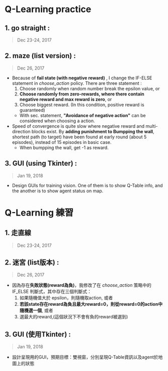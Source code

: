 # Q-Learning practice

## 1. go straight : 
> Dec 23-24, 2017


## 2. maze (list version) : 
> Dec 26, 2017

- Because of **fail state (with negative reward)** , I change the IF-ELSE statement in *choose_action* policy. There are three statement :
	1. Choose randomly when random number break the epsilon value, or
	2. **Choose randomly from zero-rewards, where there contain negative reward and max reward is zero**, or
	3. Choose biggest reward. (In this condition, positive reward is guaranteed)
	- With sec. statement, **"Avoidance of negative action"** can be considered when choosing a action.
- Speed of convergence is quite slow where negative reward and multi-direction blocks exist. By **adding punishment to Bumpping the wall**, shortest path (to target) have been found at early round (about 5 episodes), instead of 15 episodes in basic case.
	- When bumpping the wall, get -1 as reward.

## 3. GUI (using **Tkinter**) :
> Jan 19, 2018

- Design GUIs for training vision. One of them is to show Q-Table info, and the another is to show agent status on map.

# Q-Learning 練習

## 1. 走直線
> Dec 23-24, 2017

## 2. 迷宮 (list版本) :
> Dec 26, 2017

- 因為存在**失敗狀態(reward為負)**，我修改了在 *choose_action* 策略中的 IF_ELSE 判斷式，其中存在三個判斷式：
	1. 如果隨機值大於 epsilon，則隨機取action, 或者
	2. **若該state存在reward為負且最大reward=0，則從reward=0的action中隨機選一個**, 或者
	3. 選最大的reward,(這個狀況下不會有負的reward被選到)

## 3. GUI (使用**Tkinter**) :
> Jan 19, 2018

- 設計呈現用的GUI，預期目標：雙視窗，分別呈現Q-Table資訊以及agent於地圖上的狀態